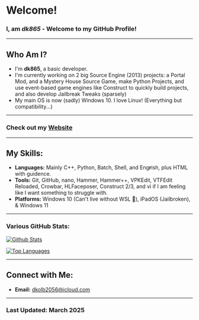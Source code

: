 # Welcome!

### I, am *dk865* - Welcome to my GitHub Profile!

---

## Who Am I?
- I'm **dk865**, a basic developer.
- I'm currently working on 2 big Source Engine (2013) projects: a Portal Mod, and a Mystery House Source Game, make Python Projects, and use event-based game engines like Construct to quickly build projects, and also develop Jailbreak Tweaks (sparsely)
- My main OS is now (sadly) Windows 10. I love Linux! (Everything but compatibility...)

---

### Check out my [Website](https://dk865.github.io/)

---

## My Skills:
- **Languages:** Mainly C++, Python, Batch, Shell, and Eng**r**ish, plus HTML with guidence.
- **Tools:** Git, GitHub, nano, Hammer, Hammer++, VPKEdit, VTFEdit Reloaded, Crowbar, HLFaceposer, Construct 2/3, and vi if I am feeling like I want something to struggle with.
- **Platforms:** Windows 10 (Can't live without WSL 🥳), iPadOS (Jailbroken), & Windows 11

---
### Various GitHub Stats:

[![Github Stats](https://github-readme-stats.vercel.app/api?username=dk865&show_icons=true&count_private=true&theme=dark)]()


[![Top Languages](https://github-readme-stats.vercel.app/api/top-langs/?username=dk865&layout=compact&langs_count=6&hide=assembly&theme=dark)]()

---

## Connect with Me:
- **Email:** dkolb2056@icloud.com

---

### Last Updated: March 2025
